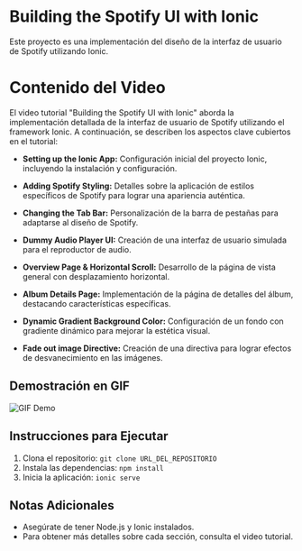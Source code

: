 # Building the Spotify UI with Ionic

Este proyecto es una implementación del diseño de la interfaz de usuario de Spotify utilizando Ionic.

# Contenido del Video

El video tutorial "Building the Spotify UI with Ionic" aborda la implementación detallada de la interfaz de usuario de Spotify utilizando el framework Ionic. A continuación, se describen los aspectos clave cubiertos en el tutorial:

- **Setting up the Ionic App:** Configuración inicial del proyecto Ionic, incluyendo la instalación y configuración.

- **Adding Spotify Styling:** Detalles sobre la aplicación de estilos específicos de Spotify para lograr una apariencia auténtica.

- **Changing the Tab Bar:** Personalización de la barra de pestañas para adaptarse al diseño de Spotify.

- **Dummy Audio Player UI:** Creación de una interfaz de usuario simulada para el reproductor de audio.

- **Overview Page & Horizontal Scroll:** Desarrollo de la página de vista general con desplazamiento horizontal.

- **Album Details Page:** Implementación de la página de detalles del álbum, destacando características específicas.

- **Dynamic Gradient Background Color:** Configuración de un fondo con gradiente dinámico para mejorar la estética visual.

- **Fade out image Directive:** Creación de una directiva para lograr efectos de desvanecimiento en las imágenes.

## Demostración en GIF

![GIF Demo](spotify_ionic.gif)

## Instrucciones para Ejecutar

1. Clona el repositorio: `git clone URL_DEL_REPOSITORIO`
2. Instala las dependencias: `npm install`
3. Inicia la aplicación: `ionic serve`

## Notas Adicionales

- Asegúrate de tener Node.js y Ionic instalados.
- Para obtener más detalles sobre cada sección, consulta el video tutorial.
